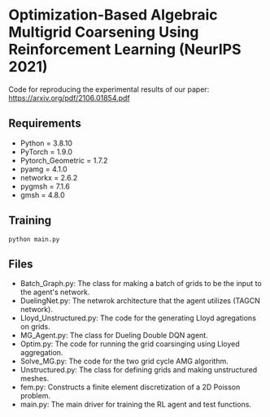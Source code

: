 # Optimization-Based Algebraic Multigrid Coarsening Using Reinforcement Learning (NeurIPS 2021)
Code for reproducing the experimental results of our paper:
https://arxiv.org/pdf/2106.01854.pdf

## Requirements
 * Python = 3.8.10
 * PyTorch = 1.9.0
 * Pytorch_Geometric = 1.7.2
 * pyamg = 4.1.0
 * networkx = 2.6.2
 * pygmsh = 7.1.6
 * gmsh = 4.8.0
 
 

## Training
```
python main.py
```

## Files

* Batch_Graph.py: The class for making a batch of grids to be the input to the agent's network.
* DuelingNet.py: The netwrok architecture that the agent utilizes (TAGCN network).
* Lloyd_Unstructured.py: The code for the generating Lloyd agregations on grids.
* MG_Agent.py: The class for Dueling Double DQN agent.
* Optim.py: The code for running the grid coarsinging using Lloyed aggregation.
* Solve_MG.py: The code for the two grid cycle AMG algorithm.
* Unstructured.py: The class for defining grids and making unstructured meshes. 
* fem.py: Constructs a finite element discretization of a 2D Poisson problem.
* main.py: The main driver for training the RL agent and test functions.
